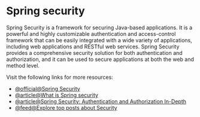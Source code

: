 # Spring security

Spring Security is a framework for securing Java-based applications. It is a powerful and highly customizable authentication and access-control framework that can be easily integrated with a wide variety of applications, including web applications and RESTful web services. Spring Security provides a comprehensive security solution for both authentication and authorization, and it can be used to secure applications at both the web and method level.

Visit the following links for more resources:

- [@official@Spring Security](https://spring.io/projects/spring-security)
- [@article@What is Spring security](https://www.javadevjournal.com/spring/what-is-spring-security/)
- [@article@Spring Security: Authentication and Authorization In-Depth](https://www.marcobehler.com/guides/spring-security)
- [@feed@Explore top posts about Security](https://app.daily.dev/tags/security?ref=roadmapsh)
